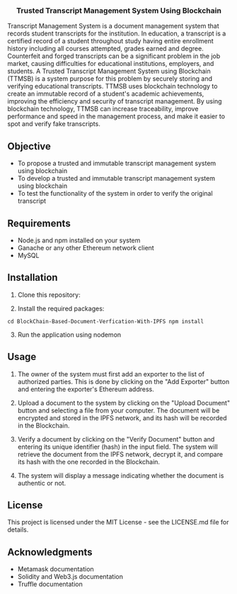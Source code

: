 


<!-- PROJECT LOGO -->


  <h3 align="center">Trusted Transcript Management System Using Blockchain</h3>


Transcript Management System is a document management system that records student transcripts for the institution. In education, a transcript is a certified record of a student throughout study having entire enrollment history including all courses attempted, grades earned and degree. Counterfeit and forged transcripts can be a significant problem in the job market, causing difficulties for educational institutions, employers, and students. A Trusted Transcript Management System using Blockchain (TTMSB) is a system purpose for this problem by securely storing and verifying educational transcripts. TTMSB uses blockchain technology to create an immutable record of a student's academic achievements, improving the efficiency and security of transcript management. By using blockchain technology, TTMSB can increase traceability, improve performance and speed in the management process, and make it easier to spot and verify fake transcripts.

## Objective

- To propose a trusted and immutable transcript management system using blockchain
- To develop a trusted and immutable transcript management system using blockchain
- To test the functionality of the system in order to verify the original transcript

## Requirements

- Node.js and npm installed on your system
- Ganache or any other Ethereum network client
- MySQL 

## Installation

1. Clone this repository: 
``
``


2. Install the required packages:

``cd BlockChain-Based-Document-Verfication-With-IPFS
npm install``


3. Run the application using nodemon



## Usage

1. The owner of the system must first add an exporter to the list of authorized parties. This is done by clicking on the "Add Exporter" button and entering the exporter's Ethereum address.
2. Upload a document to the system by clicking on the "Upload Document" button and selecting a file from your computer. The document will be encrypted and stored in the IPFS network, and its hash will be recorded in the Blockchain.

3. Verify a document by clicking on the "Verify Document" button and entering its unique identifier (hash) in the input field. The system will retrieve the document from the IPFS network, decrypt it, and compare its hash with the one recorded in the Blockchain.

4. The system will display a message indicating whether the document is authentic or not.

## License

This project is licensed under the MIT License - see the LICENSE.md file for details.

## Acknowledgments
- Metamask documentation
- Solidity and Web3.js documentation
- Truffle documentation




